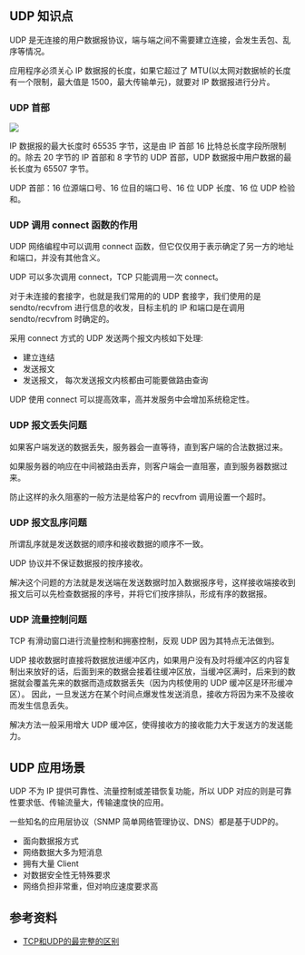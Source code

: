 ## UDP 知识点

UDP 是无连接的用户数据报协议，端与端之间不需要建立连接，会发生丢包、乱序等情况。

应用程序必须关心 IP 数据报的长度，如果它超过了 MTU(以太网对数据帧的长度有一个限制，最大值是 1500，最大传输单元)，就要对 IP 数据报进行分片。

### UDP 首部

![](https://github.com/steveLauwh/TCP-IP/raw/master/TCP/image/udpheader.png)

IP 数据报的最大长度时 65535 字节，这是由 IP 首部 16 比特总长度字段所限制的。除去 20 字节的 IP 首部和 8 字节的 UDP 首部，UDP 数据报中用户数据的最长长度为 65507 字节。

UDP 首部：16 位源端口号、16 位目的端口号、16 位 UDP 长度、16 位 UDP 检验和。


### UDP 调用 connect 函数的作用

UDP 网络编程中可以调用 connect 函数，但它仅仅用于表示确定了另一方的地址和端口，并没有其他含义。

UDP 可以多次调用 connect，TCP 只能调用一次 connect。

对于未连接的套接字，也就是我们常用的的 UDP 套接字，我们使用的是 sendto/recvfrom 进行信息的收发，目标主机的 IP 和端口是在调用 sendto/recvfrom 时确定的。

采用 connect 方式的 UDP 发送两个报文内核如下处理:
* 建立连结
* 发送报文
* 发送报文， 每次发送报文内核都由可能要做路由查询

UDP 使用 connect 可以提高效率，高并发服务中会增加系统稳定性。

### UDP 报文丢失问题

如果客户端发送的数据丢失，服务器会一直等待，直到客户端的合法数据过来。

如果服务器的响应在中间被路由丢弃，则客户端会一直阻塞，直到服务器数据过来。

防止这样的永久阻塞的一般方法是给客户的 recvfrom 调用设置一个超时。

### UDP 报文乱序问题

所谓乱序就是发送数据的顺序和接收数据的顺序不一致。

UDP 协议并不保证数据报的按序接收。

解决这个问题的方法就是发送端在发送数据时加入数据报序号，这样接收端接收到报文后可以先检查数据报的序号，并将它们按序排队，形成有序的数据报。

### UDP 流量控制问题

TCP 有滑动窗口进行流量控制和拥塞控制，反观 UDP 因为其特点无法做到。

UDP 接收数据时直接将数据放进缓冲区内，如果用户没有及时将缓冲区的内容复制出来放好的话，后面到来的数据会接着往缓冲区放，当缓冲区满时，后来到的数据就会覆盖先来的数据而造成数据丢失（因为内核使用的 UDP 缓冲区是环形缓冲区）。
因此，一旦发送方在某个时间点爆发性发送消息，接收方将因为来不及接收而发生信息丢失。

解决方法一般采用增大 UDP 缓冲区，使得接收方的接收能力大于发送方的发送能力。

## UDP 应用场景

UDP 不为 IP 提供可靠性、流量控制或差错恢复功能，所以 UDP 对应的则是可靠性要求低、传输流量大，传输速度快的应用。

一些知名的应用层协议（SNMP 简单网络管理协议、DNS）都是基于UDP的。

* 面向数据报方式
* 网络数据大多为短消息 
* 拥有大量 Client
* 对数据安全性无特殊要求
* 网络负担非常重，但对响应速度要求高

## 参考资料

* [TCP和UDP的最完整的区别](http://blog.csdn.net/li_ning_/article/details/52117463)

